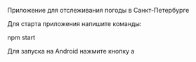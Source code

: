 Приложение для отслеживания погоды в Санкт-Петербурге 

Для старта приложения напишите команды:

npm start

Для запуска на Android нажмите кнопку a
